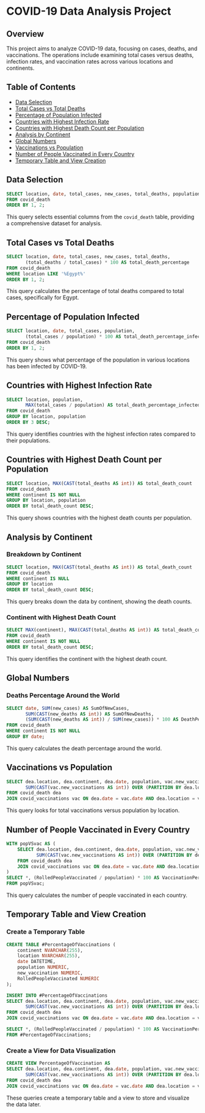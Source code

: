 
# COVID-19 Data Analysis Project

## Overview

This project aims to analyze COVID-19 data, focusing on cases, deaths, and vaccinations. The operations include examining total cases versus deaths, infection rates, and vaccination rates across various locations and continents.

## Table of Contents

- [Data Selection](#data-selection)
- [Total Cases vs Total Deaths](#total-cases-vs-total-deaths)
- [Percentage of Population Infected](#percentage-of-population-infected)
- [Countries with Highest Infection Rate](#countries-with-highest-infection-rate)
- [Countries with Highest Death Count per Population](#countries-with-highest-death-count-per-population)
- [Analysis by Continent](#analysis-by-continent)
- [Global Numbers](#global-numbers)
- [Vaccinations vs Population](#vaccinations-vs-population)
- [Number of People Vaccinated in Every Country](#number-of-people-vaccinated-in-every-country)
- [Temporary Table and View Creation](#temporary-table-and-view-creation)

## Data Selection

```sql
SELECT location, date, total_cases, new_cases, total_deaths, population 
FROM covid_death
ORDER BY 1, 2;
```

This query selects essential columns from the `covid_death` table, providing a comprehensive dataset for analysis.

## Total Cases vs Total Deaths

```sql
SELECT location, date, total_cases, new_cases, total_deaths, 
       (total_deaths / total_cases) * 100 AS total_death_percentage 
FROM covid_death
WHERE location LIKE '%Egypt%'
ORDER BY 1, 2;
```

This query calculates the percentage of total deaths compared to total cases, specifically for Egypt.

## Percentage of Population Infected

```sql
SELECT location, date, total_cases, population, 
       (total_cases / population) * 100 AS total_death_percentage_infected 
FROM covid_death
ORDER BY 1, 2;
```

This query shows what percentage of the population in various locations has been infected by COVID-19.

## Countries with Highest Infection Rate

```sql
SELECT location, population, 
       MAX(total_cases / population) AS total_death_percentage_infected 
FROM covid_death
GROUP BY location, population
ORDER BY 3 DESC;
```

This query identifies countries with the highest infection rates compared to their populations.

## Countries with Highest Death Count per Population

```sql
SELECT location, MAX(CAST(total_deaths AS int)) AS total_death_count
FROM covid_death
WHERE continent IS NOT NULL 
GROUP BY location, population
ORDER BY total_death_count DESC;
```

This query shows countries with the highest death counts per population.

## Analysis by Continent

### Breakdown by Continent

```sql
SELECT location, MAX(CAST(total_deaths AS int)) AS total_death_count
FROM covid_death
WHERE continent IS NULL 
GROUP BY location
ORDER BY total_death_count DESC;
```

This query breaks down the data by continent, showing the death counts.

### Continent with Highest Death Count

```sql
SELECT MAX(continent), MAX(CAST(total_deaths AS int)) AS total_death_count
FROM covid_death
WHERE continent IS NOT NULL 
ORDER BY total_death_count DESC;
```

This query identifies the continent with the highest death count.

## Global Numbers

### Deaths Percentage Around the World

```sql
SELECT date, SUM(new_cases) AS SumOfNewCases, 
       SUM(CAST(new_deaths AS int)) AS SumOfNewDeaths,
       (SUM(CAST(new_deaths AS int)) / SUM(new_cases)) * 100 AS DeathPercentage 
FROM covid_death
WHERE continent IS NOT NULL 
GROUP BY date;
```

This query calculates the death percentage around the world.

## Vaccinations vs Population

```sql
SELECT dea.location, dea.continent, dea.date, population, vac.new_vaccinations,
       SUM(CAST(vac.new_vaccinations AS int)) OVER (PARTITION BY dea.location ORDER BY dea.location, dea.date) AS RolledPeopleVaccinated 
FROM covid_death dea 
JOIN covid_vaccinations vac ON dea.date = vac.date AND dea.location = vac.location;
```

This query looks for total vaccinations versus population by location.

## Number of People Vaccinated in Every Country

```sql
WITH popVSvac AS (
    SELECT dea.location, dea.continent, dea.date, population, vac.new_vaccinations,
           SUM(CAST(vac.new_vaccinations AS int)) OVER (PARTITION BY dea.location ORDER BY dea.location, dea.date) AS RolledPeopleVaccinated 
    FROM covid_death dea 
    JOIN covid_vaccinations vac ON dea.date = vac.date AND dea.location = vac.location 
)
SELECT *, (RolledPeopleVaccinated / population) * 100 AS VaccinationPercentage
FROM popVSvac;
```

This query calculates the number of people vaccinated in each country.

## Temporary Table and View Creation

### Create a Temporary Table

```sql
CREATE TABLE #PercentageOfVaccinations (
    continent NVARCHAR(255),
    location NVARCHAR(255),
    date DATETIME,
    population NUMERIC,
    new_vaccination NUMERIC,
    RolledPeopleVaccinated NUMERIC
);

INSERT INTO #PercentageOfVaccinations
SELECT dea.location, dea.continent, dea.date, population, vac.new_vaccinations,
       SUM(CAST(vac.new_vaccinations AS int)) OVER (PARTITION BY dea.location ORDER BY dea.location, dea.date) AS RolledPeopleVaccinated 
FROM covid_death dea 
JOIN covid_vaccinations vac ON dea.date = vac.date AND dea.location = vac.location;

SELECT *, (RolledPeopleVaccinated / population) * 100 AS VaccinationPercentage
FROM #PercentageOfVaccinations;
```

### Create a View for Data Visualization

```sql
CREATE VIEW PercentageOfVaccination AS
SELECT dea.location, dea.continent, dea.date, population, vac.new_vaccinations,
       SUM(CAST(vac.new_vaccinations AS int)) OVER (PARTITION BY dea.location ORDER BY dea.location, dea.date) AS RolledPeopleVaccinated 
FROM covid_death dea 
JOIN covid_vaccinations vac ON dea.date = vac.date AND dea.location = vac.location;
```

These queries create a temporary table and a view to store and visualize the data later.

